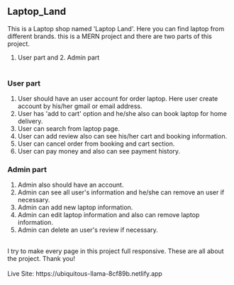 ## Laptop_Land
This is a Laptop shop named 'Laptop Land'. Here you can find laptop from different brands. this is a MERN project and there are two parts of this project. <br>
1. User part and 2. Admin part <br> <br>

### User part
1. User should have an user account for order laptop. Here user create account by his/her gmail or email address. <br>
2. User has 'add to cart' option and he/she also can book laptop for home delivery. <br>
3. User can search from laptop page. <br>
4. User can add review also can see his/her cart and booking information. <br>
5. User can cancel order from booking and cart section. <br>
6.  User can pay money and also can see payment history. <br>

### Admin part
1. Admin also should have an account. <br>
2. Admin can see all user's information and he/she can remove an user if necessary. <br>
3. Admin can add new laptop information. <br>
4. Admin can edit laptop information and also can remove laptop information. <br>
5. Admin can delete an user's review if necessary.  <br>
<br>
I try to make every page in this project full responsive. These are all about the project. Thank you!
<br> <br>
Live Site: https://ubiquitous-llama-8cf89b.netlify.app
